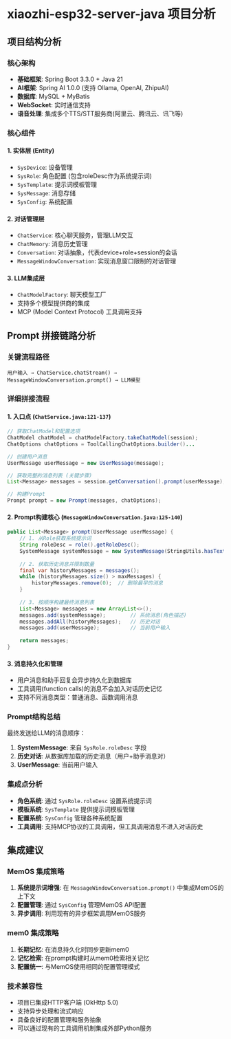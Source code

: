 # xiaozhi-esp32-server-java 项目分析

## 项目结构分析

### 核心架构
- **基础框架**: Spring Boot 3.3.0 + Java 21
- **AI框架**: Spring AI 1.0.0 (支持 Ollama, OpenAI, ZhipuAI)
- **数据库**: MySQL + MyBatis
- **WebSocket**: 实时通信支持
- **语音处理**: 集成多个TTS/STT服务商(阿里云、腾讯云、讯飞等)

### 核心组件

#### 1. 实体层 (Entity)
- `SysDevice`: 设备管理
- `SysRole`: 角色配置 (包含roleDesc作为系统提示词)
- `SysTemplate`: 提示词模板管理
- `SysMessage`: 消息存储
- `SysConfig`: 系统配置

#### 2. 对话管理层
- `ChatService`: 核心聊天服务，管理LLM交互
- `ChatMemory`: 消息历史管理
- `Conversation`: 对话抽象，代表device+role+session的会话
- `MessageWindowConversation`: 实现消息窗口限制的对话管理

#### 3. LLM集成层
- `ChatModelFactory`: 聊天模型工厂
- 支持多个模型提供商的集成
- MCP (Model Context Protocol) 工具调用支持

## Prompt 拼接链路分析

### 关键流程路径
```
用户输入 → ChatService.chatStream() → MessageWindowConversation.prompt() → LLM模型
```

### 详细拼接流程

#### 1. 入口点 (`ChatService.java:121-137`)
```java
// 获取ChatModel和配置选项
ChatModel chatModel = chatModelFactory.takeChatModel(session);
ChatOptions chatOptions = ToolCallingChatOptions.builder()...

// 创建用户消息
UserMessage userMessage = new UserMessage(message);

// 获取完整的消息列表 (关键步骤)
List<Message> messages = session.getConversation().prompt(userMessage);

// 构建Prompt
Prompt prompt = new Prompt(messages, chatOptions);
```

#### 2. Prompt构建核心 (`MessageWindowConversation.java:125-140`)
```java
public List<Message> prompt(UserMessage userMessage) {
    // 1. 从Role获取系统提示词
    String roleDesc = role().getRoleDesc();
    SystemMessage systemMessage = new SystemMessage(StringUtils.hasText(roleDesc)?roleDesc:"");
    
    // 2. 获取历史消息并限制数量
    final var historyMessages = messages();
    while (historyMessages.size() > maxMessages) {
        historyMessages.remove(0);  // 删除最早的消息
    }
    
    // 3. 按顺序构建最终消息列表
    List<Message> messages = new ArrayList<>();
    messages.add(systemMessage);        // 系统消息(角色描述)
    messages.addAll(historyMessages);   // 历史对话
    messages.add(userMessage);          // 当前用户输入
    
    return messages;
}
```

#### 3. 消息持久化和管理
- 用户消息和助手回复会异步持久化到数据库
- 工具调用(function calls)的消息不会加入对话历史记忆
- 支持不同消息类型：普通消息、函数调用消息

### Prompt结构总结
最终发送给LLM的消息顺序：
1. **SystemMessage**: 来自 `SysRole.roleDesc` 字段
2. **历史对话**: 从数据库加载的历史消息（用户+助手消息对）
3. **UserMessage**: 当前用户输入

### 集成点分析
- **角色系统**: 通过 `SysRole.roleDesc` 设置系统提示词
- **模板系统**: `SysTemplate` 提供提示词模板管理
- **配置系统**: `SysConfig` 管理各种系统配置
- **工具调用**: 支持MCP协议的工具调用，但工具调用消息不进入对话历史

## 集成建议

### MemOS 集成策略
1. **系统提示词增强**: 在 `MessageWindowConversation.prompt()` 中集成MemOS的上下文
2. **配置管理**: 通过 `SysConfig` 管理MemOS API配置
3. **异步调用**: 利用现有的异步框架调用MemOS服务

### mem0 集成策略  
1. **长期记忆**: 在消息持久化时同步更新mem0
2. **记忆检索**: 在prompt构建时从mem0检索相关记忆
3. **配置统一**: 与MemOS使用相同的配置管理模式

### 技术兼容性
- 项目已集成HTTP客户端 (OkHttp 5.0)
- 支持异步处理和流式响应
- 具备良好的配置管理和服务抽象
- 可以通过现有的工具调用机制集成外部Python服务